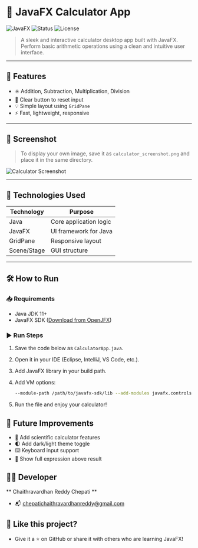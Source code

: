 # 🔢 JavaFX Calculator App

![JavaFX](https://img.shields.io/badge/JavaFX-UI-blue) ![Status](https://img.shields.io/badge/Project-Complete-brightgreen) ![License](https://img.shields.io/badge/License-MIT-lightgrey)

> A sleek and interactive calculator desktop app built with JavaFX.
> Perform basic arithmetic operations using a clean and intuitive user interface.

---

## 🚀 Features

- ✳️ Addition, Subtraction, Multiplication, Division
- 🧹 Clear button to reset input
- 💡 Simple layout using `GridPane`
- ⚡ Fast, lightweight, responsive

---

## 📸 Screenshot

> To display your own image, save it as `calculator_screenshot.png` and place it in the same directory.

![Calculator Screenshot](./calculator_screenshot.png)

---

## 🎯 Technologies Used

| Technology | Purpose                 |
|------------|-------------------------|
| Java       | Core application logic  |
| JavaFX     | UI framework for Java   |
| GridPane   | Responsive layout       |
| Scene/Stage| GUI structure           |

---

## 🛠️ How to Run

### 📥 Requirements

- Java JDK 11+
- JavaFX SDK ([Download from OpenJFX](https://openjfx.io))

### ▶️ Run Steps

1. Save the code below as `CalculatorApp.java`.
2. Open it in your IDE (Eclipse, IntelliJ, VS Code, etc.).
3. Add JavaFX library in your build path.
4. Add VM options:

   ```bash
   --module-path /path/to/javafx-sdk/lib --add-modules javafx.controls
5. Run the file and enjoy your calculator!
   
## 📌 Future Improvements
 - 🧮 Add scientific calculator features
 - 🌓 Add dark/light theme toggle
 - ⌨️ Keyboard input support
 - 🔢 Show full expression above result

## 👨‍💻 Developer
** Chaithravardhan Reddy Chepati **
 - 📬 chepatichaithravardhanreddy@gmail.com

## 🌟 Like this project?
- Give it a ⭐ on GitHub or share it with others who are learning JavaFX!
